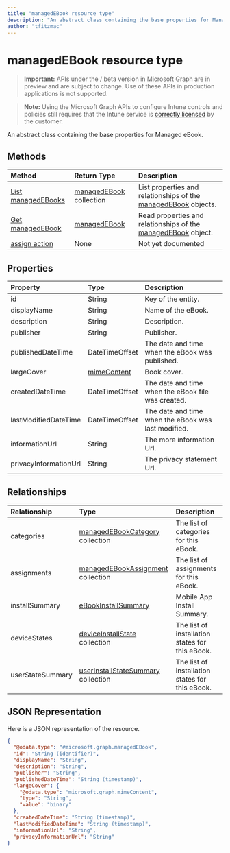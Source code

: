 ```yaml
---
title: "managedEBook resource type"
description: "An abstract class containing the base properties for Managed eBook."author: "tfitzmac"
---
```


# managedEBook resource type

> **Important:** APIs under the / beta version in Microsoft Graph are in preview and are subject to change. Use of these APIs in production applications is not supported.

> **Note:** Using the Microsoft Graph APIs to configure Intune controls and policies still requires that the Intune service is [correctly licensed](https://go.microsoft.com/fwlink/?linkid=839381) by the customer.

An abstract class containing the base properties for Managed eBook.
## Methods
|Method|Return Type|Description|
|:---|:---|:---|
|[List managedEBooks](../api/intune-books-managedebook-list.md)|[managedEBook](../resources/intune-books-managedebook.md) collection|List properties and relationships of the [managedEBook](../resources/intune-books-managedebook.md) objects.|
|[Get managedEBook](../api/intune-books-managedebook-get.md)|[managedEBook](../resources/intune-books-managedebook.md)|Read properties and relationships of the [managedEBook](../resources/intune-books-managedebook.md) object.|
|[assign action](../api/intune-books-managedebook-assign.md)|None|Not yet documented|

## Properties
|Property|Type|Description|
|:---|:---|:---|
|id|String|Key of the entity.|
|displayName|String|Name of the eBook.|
|description|String|Description.|
|publisher|String|Publisher.|
|publishedDateTime|DateTimeOffset|The date and time when the eBook was published.|
|largeCover|[mimeContent](../resources/intune-shared-mimecontent.md)|Book cover.|
|createdDateTime|DateTimeOffset|The date and time when the eBook file was created.|
|lastModifiedDateTime|DateTimeOffset|The date and time when the eBook was last modified.|
|informationUrl|String|The more information Url.|
|privacyInformationUrl|String|The privacy statement Url.|

## Relationships
|Relationship|Type|Description|
|:---|:---|:---|
|categories|[managedEBookCategory](../resources/intune-books-managedebookcategory.md) collection|The list of categories for this eBook.|
|assignments|[managedEBookAssignment](../resources/intune-books-managedebookassignment.md) collection|The list of assignments for this eBook.|
|installSummary|[eBookInstallSummary](../resources/intune-books-ebookinstallsummary.md)|Mobile App Install Summary.|
|deviceStates|[deviceInstallState](../resources/intune-books-deviceinstallstate.md) collection|The list of installation states for this eBook.|
|userStateSummary|[userInstallStateSummary](../resources/intune-books-userinstallstatesummary.md) collection|The list of installation states for this eBook.|

## JSON Representation
Here is a JSON representation of the resource.
<!-- {
  "blockType": "resource",
  "keyProperty": "id",
  "@odata.type": "microsoft.graph.managedEBook"
}
-->
``` json
{
  "@odata.type": "#microsoft.graph.managedEBook",
  "id": "String (identifier)",
  "displayName": "String",
  "description": "String",
  "publisher": "String",
  "publishedDateTime": "String (timestamp)",
  "largeCover": {
    "@odata.type": "microsoft.graph.mimeContent",
    "type": "String",
    "value": "binary"
  },
  "createdDateTime": "String (timestamp)",
  "lastModifiedDateTime": "String (timestamp)",
  "informationUrl": "String",
  "privacyInformationUrl": "String"
}
```





